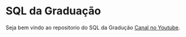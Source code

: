 # SQL da Graduação

Seja bem vindo ao repositorio do SQL da Gradução [Canal no Youtube](https://www.youtube.com/channel/UChUjnCbv4wn6t6oF2VRg-Ow).



